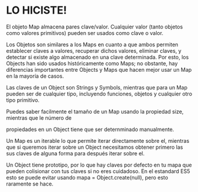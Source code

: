 # LO HICISTE!

El objeto Map almacena pares clave/valor. Cualquier valor (tanto objetos como valores primitivos) pueden ser usados como clave o valor.

Los Objetos son similares a los Maps en cuanto a que ambos permiten establecer claves a valores, recuperar dichos valores, eliminar claves, y detectar si existe algo almacenado en una clave determinada. Por esto, los Objects han sido usados históricamente como Maps; no obstante, hay diferencias importantes entre Objects y Maps que hacen mejor usar un Map en la mayoría de casos.

Las claves de un Object son Strings y Symbols, mientras que para un Map pueden ser de cualquier tipo, incluyendo funciones, objetos y cualquier otro tipo primitivo.

Puedes saber facilmente el tamaño de un Map usando la propiedad size, mientras que le número de

propiedades en un Object tiene que ser deternminado manualmente.

Un Map es un iterable lo que permite iterar directamente sobre el, mientras que si queremos iterar sobre un Object necesitamos obtener primero las sus claves de alguna forma para después iterar sobre el.

Un Object tiene prototipo, por lo que hay claves por defecto en tu mapa que pueden colisionar con tus claves si no eres cuidadoso. En el estandard ES5 esto se puede evitar usando mapa = Object.create(null), pero esto raramente se hace.
